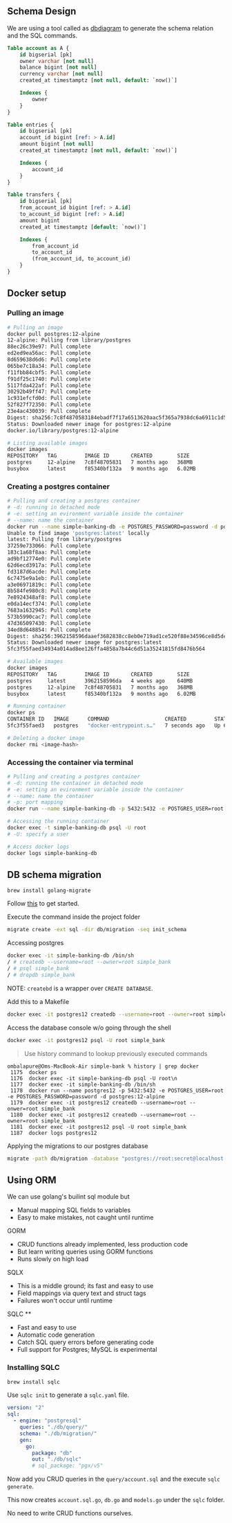 ## Schema Design

We are using a tool called as [dbdiagram](https://dbdiagram.io/d/686eb1aff413ba35081ad5e9) to generate the schema relation and the SQL commands.

```sql
Table account as A {
    id bigserial [pk]
    owner varchar [not null]
    balance bigint [not null]
    currency varchar [not null]
    created_at timestamptz [not null, default: `now()`]

    Indexes {
        owner
    }
}

Table entries {
    id bigserial [pk]
    account_id bigint [ref: > A.id]
    amount bigint [not null]
    created_at timestamptz [not null, default: `now()`]

    Indexes {
        account_id
    }
}

Table transfers {
    id bigserial [pk]
    from_account_id bigint [ref: > A.id]
    to_account_id bigint [ref: > A.id]
    amount bigint
    created_at timestamptz [default: `now()`]

    Indexes {
        from_account_id
        to_account_id
        (from_account_id, to_account_id)
    }
}
```

## Docker setup

### Pulling an image

```bash
# Pulling an image
docker pull postgres:12-alpine
12-alpine: Pulling from library/postgres
88ec26c39e97: Pull complete 
ed2ed9ea56ac: Pull complete 
8d659638d6d6: Pull complete 
065be7c18a34: Pull complete 
f11fbb84cbf5: Pull complete 
f91df25c1740: Pull complete 
5117fda422af: Pull complete 
30292b49ff47: Pull complete 
1c931efcfd0d: Pull complete 
52f827f72350: Pull complete 
23e4ac430039: Pull complete 
Digest: sha256:7c8f4870583184ebadf7f17a6513620aac5f365a7938dc6a6911c1d5df2f481a
Status: Downloaded newer image for postgres:12-alpine
docker.io/library/postgres:12-alpine

# Listing available images
docker images
REPOSITORY   TAG         IMAGE ID       CREATED        SIZE
postgres     12-alpine   7c8f48705831   7 months ago   368MB
busybox      latest      f85340bf132a   9 months ago   6.02MB
```

### Creating a postgres container

```bash
# Pulling and creating a postgres container
# -d: running in detached mode
# -e: setting an evironment variable inside the container
# --name: name the container
docker run --name simple-banking-db -e POSTGRES_PASSWORD=password -d postgres
Unable to find image 'postgres:latest' locally
latest: Pulling from library/postgres
37259e733066: Pull complete 
183c1a68f8aa: Pull complete 
ad9bf12774e0: Pull complete 
62d6ecd3917a: Pull complete 
fd3187d6acde: Pull complete 
6c7475e9a1eb: Pull complete 
a3e06971819c: Pull complete 
8b584fe980c8: Pull complete 
7e8924348af8: Pull complete 
e0da14ecf374: Pull complete 
7683a1632945: Pull complete 
573b5990cac7: Pull complete 
47d365097430: Pull complete 
34ed8d648854: Pull complete 
Digest: sha256:3962158596daaef3682838cc8eb0e719ad1ce520f88e34596ce8d5de1b6330a1
Status: Downloaded newer image for postgres:latest
5fc3f55faed34934a014ad8ee126ffa4858a7b44c6d51a35241815fd8476b564

# Available images
docker images
REPOSITORY   TAG         IMAGE ID       CREATED        SIZE
postgres     latest      3962158596da   4 weeks ago    640MB
postgres     12-alpine   7c8f48705831   7 months ago   368MB
busybox      latest      f85340bf132a   9 months ago   6.02MB

# Running container
docker ps
CONTAINER ID   IMAGE      COMMAND                  CREATED         STATUS         PORTS      NAMES
5fc3f55faed3   postgres   "docker-entrypoint.s…"   7 seconds ago   Up 6 seconds   5432/tcp   simple-banking-

# Deleting a docker image
docker rmi <image-hash>
```

### Accessing the container via terminal

```bash
# Pulling and creating a postgres container
# -d: running the container in detached mode
# -e: setting an evironment variable inside the container
# --name: name the container
# -p: port mapping
docker run --name simple-banking-db -p 5432:5432 -e POSTGRES_USER=root -e POSTGRES_PASSWORD=password -d postgres:12-alpine

# Accessing the running container
docker exec -t simple-banking-db psql -U root
# -U: specify a user

# Access docker logs
docker logs simple-banking-db
```

## DB schema migration

```shell
brew install golang-migrate
```

Follow [this](https://github.com/golang-migrate/migrate/blob/master/GETTING_STARTED.md) to get started.

Execute the command inside the project folder
```bash
migrate create -ext sql -dir db/migration -seq init_schema
```

Accessing postgres
```bash
docker exec -it simple-banking-db /bin/sh
/ # createdb --username=root --owner=root simple_bank
/ # psql simple_bank
/ # dropdb simple_bank
```

NOTE: `createbd` is a wrapper over `CREATE DATABASE`.

Add this to a Makefile
```bash
docker exec -it postgres12 createdb --username=root --owner=root simple_bank
```

Access the database console w/o going through the shell
```bash
docker exec -it postgres12 psql -U root simple_bank
```

> Use history command to lookup previously executed commands

```
ombalapure@Oms-MacBook-Air simple-bank % history | grep docker
 1175  docker ps
 1176  docker exec -it simple-banking-db psql -U root\n
 1177  docker exec -it simple-banking-db /bin/sh
 1178  docker run --name postgres12 -p 5432:5432 -e POSTGRES_USER=root -e POSTGRES_PASSWORD=password -d postgres:12-alpine
 1179  docker exec -it postgres12 createdb --username=root --onwer=root simple_bank
 1180  docker exec -it postgres12 createdb --username=root --owner=root simple_bank
 1181  docker exec -it postgres12 psql -U root simple_bank
 1187  docker logs postgres12
```

Applying the migrations to our postgres database
```bash
migrate -path db/migration -database "postgres://root:secret@localhost:5432/simple_bank?sslmode=disable" -verbose up
```

## Using ORM

We can use golang's builint sql module but
- Manual mapping SQL fields to variables
- Easy to make mistakes, not caught until runtime

GORM
- CRUD functions already implemented, less production code
- But learn writing queries using GORM functions
- Runs slowly on high load

SQLX
- This is a middle ground; its fast and easy to use
- Field mappings via query text and struct tags
- Failures won't occur until runtime

SQLC ** 
- Fast and easy to use
- Automatic code generation
- Catch SQL query errors before generating code
- Full support for Postgres; MySQL is experimental

### Installing SQLC

```bash
brew install sqlc
```

Use `sqlc init` to generate a `sqlc.yaml` file.

```yaml
version: "2"
sql:
  - engine: "postgresql"
    queries: "./db/query/"
    schema: "./db/migration/"
    gen:
      go:
        package: "db"
        out: "./db/sqlc"
        # sql_package: "pgx/v5"
```

Now add you CRUD queries in the `query/account.sql` and the execute `sqlc generate`.

This now creates `account.sql.go`, `db.go` and `models.go` under the  `sqlc` folder.

No need to write CRUD functions ourselves.